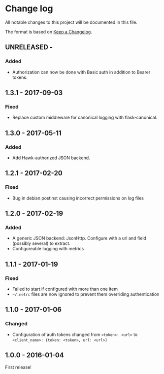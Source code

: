 # Change log

All notable changes to this project will be documented in this file.

The format is based on [Keep a Changelog](http://keepachangelog.com/).


UNRELEASED -
------------------

### Added
- Authorization can now be done with Basic auth in addition to Bearer tokens.


1.3.1 - 2017-09-03
------------------

### Fixed
- Replace custom middleware for canonical logging with flask-canonical.


1.3.0 - 2017-05-11
------------------

### Added
- Add Hawk-authorized JSON backend.


1.2.1 - 2017-02-20
------------------

### Fixed
- Bug in debian postinst causing incorrect permissions on log files


1.2.0 - 2017-02-19
------------------

### Added
- A generic JSON backend: JsonHttp. Configure with a url and field (possibly several) to extract.
- Configureable logging with metrics


1.1.1 - 2017-01-19
------------------

### Fixed
- Failed to start if configured with more than one item
- `~/.netrc` files are now ignored to prevent them overriding authentication


1.1.0 - 2017-01-06
------------------

### Changed
- Configuration of auth tokens changed from `<token>: <url>` to `<client_name>: {token: <token>, url: <url>}`


1.0.0 - 2016-01-04
------------------

First release!
